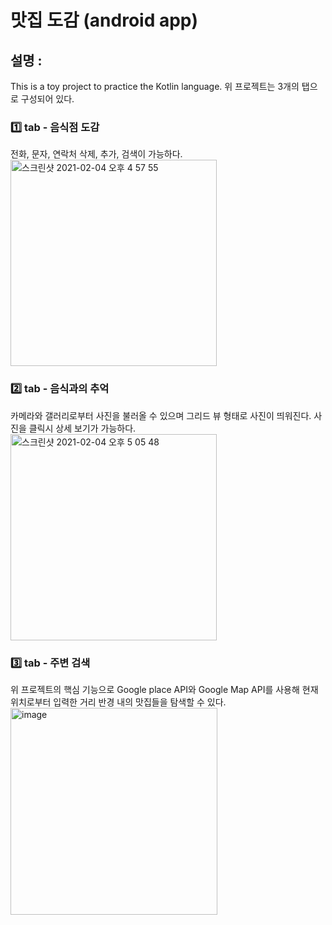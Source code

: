 # 맛집 도감 (android app)

## 설명 : 
This is a toy project to practice the Kotlin language.
위 프로젝트는 3개의 탭으로 구성되어 있다.

### 1️⃣ tab - 음식점 도감
전화, 문자, 연락처 삭제, 추가, 검색이 가능하다.
<img width="330" alt="스크린샷 2021-02-04 오후 4 57 55" src="https://user-images.githubusercontent.com/50979257/106862912-1fc16000-670b-11eb-9511-ba758f31063f.png">


### 2️⃣ tab - 음식과의 추억
카메라와 갤러리로부터 사진을 불러올 수 있으며 그리드 뷰 형태로 사진이 띄워진다.
사진을 클릭시 상세 보기가 가능하다.
<img width="330" alt="스크린샷 2021-02-04 오후 5 05 48" src="https://user-images.githubusercontent.com/50979257/106862997-42537900-670b-11eb-9b6a-bf90c6475d3b.png">

### 3️⃣ tab - 주변 검색 
위 프로젝트의 핵심 기능으로 Google place API와 Google Map API를 사용해
현재 위치로부터 입력한 거리 반경 내의 맛집들을 탐색할 수 있다. 
<img width="331" alt="image" src="https://user-images.githubusercontent.com/50979257/106863038-51d2c200-670b-11eb-9efa-f9bbba7cc608.png">

